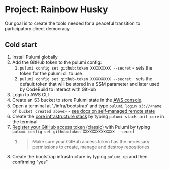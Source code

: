 # Project: Rainbow Husky

Our goal is to create the tools needed for a peaceful transition to participatory direct democracy.

## Cold start

1. Install Pulumi globally
2. Add the GitHub token to the pulumi config:
   1. `pulumi config set github:token XXXXXXXXX --secret` - sets the token for the pulumi cli to use
   2. `pulumi config set github-token XXXXXXXXX --secret` - sets the default token that will be stored in a SSM parameter and later used by CodeBuild to interact with GitHub
3. Login to AWS CLI
4. Create an S3 bucket to store Pulumi state in the [AWS console](https://aws.amazon.com).
5. Open a terminal at './infra/bootstrap' and type `pulumi login s3://<name of bucket created above>` - [see docs on self-managed remote state](https://www.pulumi.com/docs/intro/concepts/state/)
6. Create the [core infrastructure stack](https://www.pulumi.com/docs/intro/concepts/stack) by typing `pulumi stack init core` in the terminal 
7. [Register your GitHub access token (classic)](https://www.pulumi.com/registry/packages/github/installation-configuration/) with Pulumi by typing `pulumi config set github:token XXXXXXXXXXXXXX --secret`
   1. > Make sure your GitHub access token has the necessary permissions to create, manage and destroy repositories
8. Create the bootstrap infrastructure by typing `pulumi up` and then confirming "yes"
